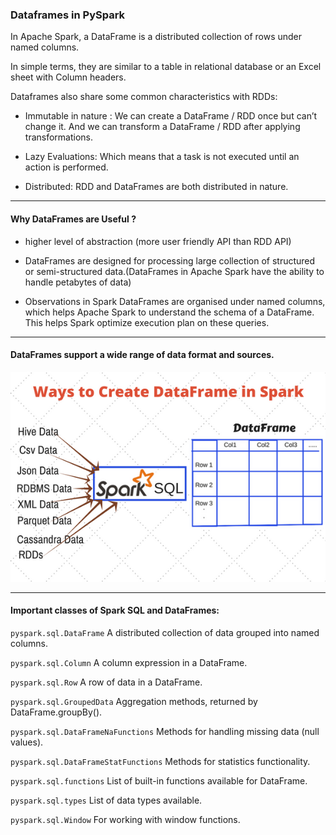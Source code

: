
### Dataframes in PySpark



In Apache Spark, a DataFrame is a distributed collection of rows under named columns. 

In simple terms, they are similar to a table in relational database or an Excel sheet with Column headers. 

Dataframes also share some common characteristics with RDDs:

* Immutable in nature : We can create a DataFrame / RDD once but can’t change it. And we can transform a DataFrame / RDD after applying transformations.

* Lazy Evaluations:   Which means that a task is not executed until an action is performed.

* Distributed: RDD and DataFrames are both distributed in nature.

---------

#### Why DataFrames are Useful ?

- higher level of abstraction (more user friendly API than RDD API)

- DataFrames are designed for processing large collection of structured or semi-structured data.(DataFrames in Apache Spark have the ability to handle petabytes of data)

- Observations in Spark DataFrames are organised under named columns, which helps Apache Spark to understand the schema 
of a  DataFrame. This helps Spark optimize execution plan on these queries.


---------

#### DataFrames support a wide range of data format and sources.


![dfcreate](Pyspark_DFCreate.png)


---------


#### Important classes of Spark SQL and DataFrames:


`pyspark.sql.DataFrame` A distributed collection of data grouped into named columns.

`pyspark.sql.Column` A column expression in a DataFrame.

`pyspark.sql.Row` A row of data in a DataFrame.

`pyspark.sql.GroupedData` Aggregation methods, returned by DataFrame.groupBy().

`pyspark.sql.DataFrameNaFunctions` Methods for handling missing data (null values).

`pyspark.sql.DataFrameStatFunctions` Methods for statistics functionality.

`pyspark.sql.functions` List of built-in functions available for DataFrame.

`pyspark.sql.types` List of data types available.

`pyspark.sql.Window` For working with window functions.
